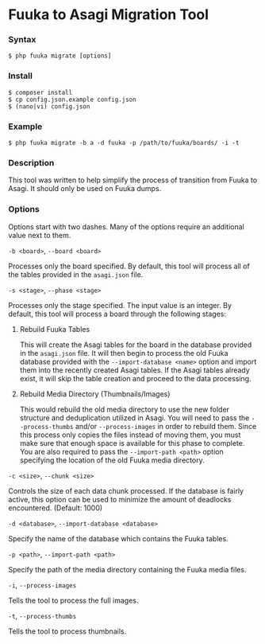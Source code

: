 Fuuka to Asagi Migration Tool
=============================

### Syntax

```
$ php fuuka migrate [options]
```

### Install

```
$ composer install
$ cp config.json.example config.json
$ (nano|vi) config.json
```

### Example

```
$ php fuuka migrate -b a -d fuuka -p /path/to/fuuka/boards/ -i -t
```

### Description

This tool was written to help simplify the process of transition from Fuuka to Asagi. It should only be used on Fuuka dumps.

### Options

Options start with two dashes. Many of the options require an additional value next to them.


`-b <board>`, `--board <board>`

Processes only the board specified. By default, this tool will process all of the tables provided in the `asagi.json` file.

`-s <stage>`, `--phase <stage>`

Processes only the stage specified. The input value is an integer. By default, this tool will process a board through the following stages:

1. Rebuild Fuuka Tables

    This will create the Asagi tables for the board in the database provided in the `asagi.json` file. It will then begin to process the old Fuuka database provided with the `--import-database <name>` option and import them into the recently created Asagi tables. If the Asagi tables already exist, it will skip the table creation and proceed to the data processing.

2. Rebuild Media Directory (Thumbnails/Images)

    This would rebuild the old media directory to use the new folder structure and deduplication utilized in Asagi. You will need to pass the `--process-thumbs` and/or `--process-images` in order to rebuild them. Since this process only copies the files instead of moving them, you must make sure that enough space is available for this phase to complete. You are also required to pass the `--import-path <path>` option specifying the location of the old Fuuka media directory.

`-c <size>`, `--chunk <size>`

Controls the size of each data chunk processed. If the database is fairly active, this option can be used to minimize the amount of deadlocks encountered. (Default: 1000)

`-d <database>`, `--import-database <database>`

Specify the name of the database which contains the Fuuka tables.

`-p <path>`, `--import-path <path>`

Specify the path of the media directory containing the Fuuka media files.

`-i`, `--process-images`

Tells the tool to process the full images.

`-t`, `--process-thumbs`

Tells the tool to process thumbnails.
